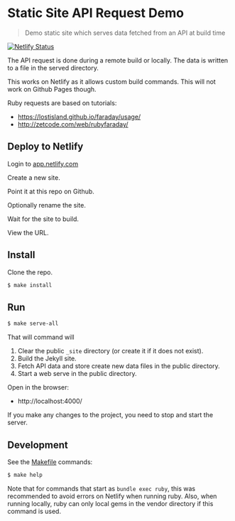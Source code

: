 # Static Site API Request Demo
> Demo static site which serves data fetched from an API at build time

[![Netlify Status](https://api.netlify.com/api/v1/badges/399e649a-072b-4747-9dc2-c9e5cf0e071e/deploy-status)](https://app.netlify.com/sites/static-site-api-request-demo/deploys)

The API request is done during a remote build or locally. The data is written to a file in the served directory.

This works on Netlify as it allows custom build commands. This will not work on Github Pages though.

Ruby requests are based on tutorials:
- https://lostisland.github.io/faraday/usage/
- http://zetcode.com/web/rubyfaraday/

## Deploy to Netlify

Login to [app.netlify.com](https://app.netlify.com)

Create a new site.

Point it at this repo on Github.

Optionally rename the site.

Wait for the site to build.

View the URL.

## Install

Clone the repo.

```sh
$ make install
```

## Run

```sh
$ make serve-all
```

That will command will
1. Clear the public `_site` directory (or create it if it does not exist).
2. Build the Jekyll site.
3. Fetch API data and store create new data files in the public directory.
4. Start a web serve in the public directory.


Open in the browser:
- http://localhost:4000/


If you make any changes to the project, you need to stop and start the server.


## Development

See the [Makefile](/Makefile) commands:

```sh
$ make help
```

Note that for commands that start as `bundle exec ruby`, this was recommended to avoid errors on Netlify when running ruby. Also, when running locally, ruby can only local gems in the vendor directory if this command is used.
